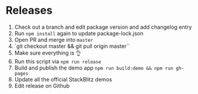 # Releases

1. Check out a branch and edit package version and add changelog entry
2. Run `npm install` again to update package-lock.json
3. Open PR and merge into `master`
4. `git checkout master && git pull origin master``
5. Make sure everything is 👌
6. Run this script via `npm run release`
7. Build and publish the demo app `npm run build:demo && npm run gh-pages`
8. Update all the official StackBlitz demos
9. Edit release on Github
